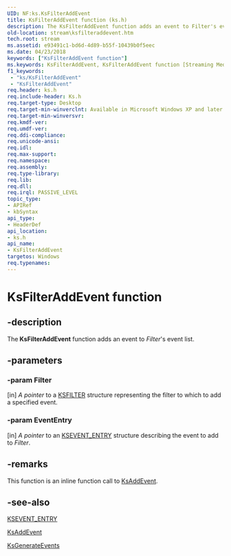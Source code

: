 ```yaml
---
UID: NF:ks.KsFilterAddEvent
title: KsFilterAddEvent function (ks.h)
description: The KsFilterAddEvent function adds an event to Filter's event list.
old-location: stream\ksfilteraddevent.htm
tech.root: stream
ms.assetid: e93491c1-bd6d-4d89-b55f-10439b0f5eec
ms.date: 04/23/2018
keywords: ["KsFilterAddEvent function"]
ms.keywords: KsFilterAddEvent, KsFilterAddEvent function [Streaming Media Devices], avfunc_a00691e6-cae6-40ae-9776-1b6d09e01d73.xml, ks/KsFilterAddEvent, stream.ksfilteraddevent
f1_keywords:
 - "ks/KsFilterAddEvent"
 - "KsFilterAddEvent"
req.header: ks.h
req.include-header: Ks.h
req.target-type: Desktop
req.target-min-winverclnt: Available in Microsoft Windows XP and later operating systems and DirectX 8.0 and later DirectX versions.
req.target-min-winversvr: 
req.kmdf-ver: 
req.umdf-ver: 
req.ddi-compliance: 
req.unicode-ansi: 
req.idl: 
req.max-support: 
req.namespace: 
req.assembly: 
req.type-library: 
req.lib: 
req.dll: 
req.irql: PASSIVE_LEVEL
topic_type:
- APIRef
- kbSyntax
api_type:
- HeaderDef
api_location:
- ks.h
api_name:
- KsFilterAddEvent
targetos: Windows
req.typenames: 
---
```


# KsFilterAddEvent function


## -description


The<b> KsFilterAddEvent</b> function adds an event to <i>Filter</i>'s event list.


## -parameters




### -param Filter 
[in]
<i>A pointer</i> to a <a href="https://docs.microsoft.com/windows-hardware/drivers/ddi/ks/ns-ks-_ksfilter">KSFILTER</a> structure representing the filter to which to add a specified event.


### -param EventEntry 
[in]
<i>A pointer</i> to an <a href="https://docs.microsoft.com/windows-hardware/drivers/ddi/ks/ns-ks-_ksevent_entry">KSEVENT_ENTRY</a> structure describing the event to add to <i>Filter</i>.


## -remarks



This function is an inline function call to <a href="https://docs.microsoft.com/windows-hardware/drivers/ddi/ks/nf-ks-ksaddevent">KsAddEvent</a>.




## -see-also




<a href="https://docs.microsoft.com/windows-hardware/drivers/ddi/ks/ns-ks-_ksevent_entry">KSEVENT_ENTRY</a>



<a href="https://docs.microsoft.com/windows-hardware/drivers/ddi/ks/nf-ks-ksaddevent">KsAddEvent</a>



<a href="https://docs.microsoft.com/windows-hardware/drivers/ddi/ks/nf-ks-ksgenerateevents">KsGenerateEvents</a>
 

 


